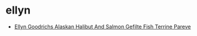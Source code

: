 # ellyn

 * [Ellyn Goodrichs Alaskan Halibut And Salmon Gefilte Fish Terrine Pareve](index/e/ellyn-goodrichs-alaskan-halibut-and-salmon-gefilte-fish-terrine-pareve-102011.json)

